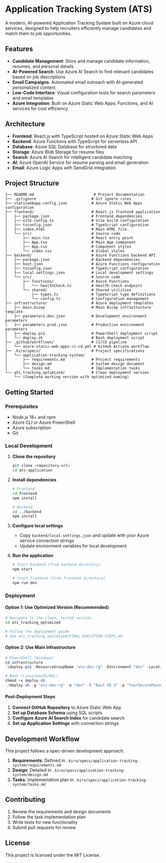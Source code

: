 # Application Tracking System (ATS)

A modern, AI-powered Application Tracking System built on Azure cloud services, designed to help recruiters efficiently manage candidates and match them to job opportunities.

## Features

- **Candidate Management**: Store and manage candidate information, resumes, and personal details
- **AI-Powered Search**: Use Azure AI Search to find relevant candidates based on job descriptions
- **Email Campaigns**: Automated email outreach with AI-generated personalized content
- **Low-Code Interface**: Visual configuration tools for search parameters and email templates
- **Azure Integration**: Built on Azure Static Web Apps, Functions, and AI services for cost efficiency

## Architecture

- **Frontend**: React.js with TypeScript hosted on Azure Static Web Apps
- **Backend**: Azure Functions with TypeScript for serverless API
- **Database**: Azure SQL Database for structured data
- **Storage**: Azure Blob Storage for resume files
- **Search**: Azure AI Search for intelligent candidate matching
- **AI**: Azure OpenAI Service for resume parsing and email generation
- **Email**: Azure Logic Apps with SendGrid integration

## Project Structure

```
├── README.md                           # Project documentation
├── .gitignore                         # Git ignore rules
├── staticwebapp.config.json           # Azure Static Web Apps configuration
├── frontend/                          # React.js frontend application
│   ├── package.json                   # Frontend dependencies
│   ├── vite.config.ts                 # Vite build configuration
│   ├── tsconfig.json                  # TypeScript configuration
│   ├── index.html                     # Main HTML file
│   └── src/                           # Source code
│       ├── main.tsx                   # React entry point
│       ├── App.tsx                    # Main App component
│       ├── App.css                    # Component styles
│       └── index.css                  # Global styles
├── backend/                           # Azure Functions backend API
│   ├── package.json                   # Backend dependencies
│   ├── host.json                      # Azure Functions configuration
│   ├── tsconfig.json                  # TypeScript configuration
│   ├── local.settings.json            # Local development settings
│   └── src/                           # Source code
│       ├── functions/                 # Azure Functions
│       │   └── healthCheck.ts         # Health check endpoint
│       └── shared/                    # Shared utilities
│           ├── types.ts               # TypeScript type definitions
│           └── config.ts              # Configuration management
├── infrastructure/                    # Azure deployment templates
│   ├── main.bicep                     # Main Bicep infrastructure template
│   ├── parameters.dev.json            # Development environment parameters
│   ├── parameters.prod.json           # Production environment parameters
│   ├── deploy.ps1                     # PowerShell deployment script
│   └── deploy.sh                      # Bash deployment script
├── .github/workflows/                 # CI/CD pipeline
│   └── azure-static-web-apps-ci-cd.yml # GitHub Actions workflow
├── .kiro/specs/                       # Project specifications
│   └── application-tracking-system/
│       ├── requirements.md            # Project requirements
│       ├── design.md                  # System design document
│       └── tasks.md                   # Implementation tasks
└── ats_tracking_optimized/            # Clean deployment version
    └── (Complete working version with optimized naming)
```

## Getting Started

### Prerequisites

- Node.js 18+ and npm
- Azure CLI or Azure PowerShell
- Azure subscription
- Git

### Local Development

1. **Clone the repository**
   ```bash
   git clone <repository-url>
   cd ats-application
   ```

2. **Install dependencies**
   ```bash
   # Frontend
   cd frontend
   npm install
   
   # Backend
   cd ../backend
   npm install
   ```

3. **Configure local settings**
   - Copy `backend/local.settings.json` and update with your Azure service connection strings
   - Update environment variables for local development

4. **Run the application**
   ```bash
   # Start backend (from backend directory)
   npm start
   
   # Start frontend (from frontend directory)
   npm run dev
   ```

### Deployment

#### Option 1: Use Optimized Version (Recommended)
```bash
# Navigate to the clean, tested version
cd ats_tracking_optimized

# Follow the deployment guide
# See ats_tracking_optimized/FINAL-EXECUTION-STEPS.md
```

#### Option 2: Use Main Infrastructure
```powershell
# PowerShell (Windows)
cd infrastructure
.\deploy.ps1 -ResourceGroupName "ats-dev-rg" -Environment "dev" -Location "East US 2" -SqlAdminPassword "YourSecurePassword123!"

# Bash (Linux/macOS/WSL)
chmod +x deploy.sh
./deploy.sh -g "ats-dev-rg" -e "dev" -l "East US 2" -p "YourSecurePassword123!"
```

#### Post-Deployment Steps
1. **Connect GitHub Repository** to Azure Static Web App
2. **Set up Database Schema** using SQL scripts
3. **Configure Azure AI Search Index** for candidate search
4. **Set up Application Settings** with connection strings

## Development Workflow

This project follows a spec-driven development approach:

1. **Requirements**: Defined in `.kiro/specs/application-tracking-system/requirements.md`
2. **Design**: Detailed in `.kiro/specs/application-tracking-system/design.md`
3. **Tasks**: Implementation plan in `.kiro/specs/application-tracking-system/tasks.md`

## Contributing

1. Review the requirements and design documents
2. Follow the task implementation plan
3. Write tests for new functionality
4. Submit pull requests for review

## License

This project is licensed under the MIT License.